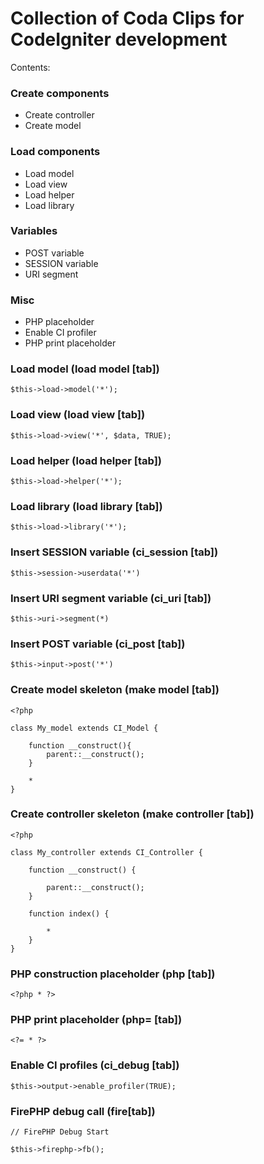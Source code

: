 # Collection of Coda Clips for CodeIgniter development

Contents:

### Create components

* Create controller
* Create model

### Load components

* Load model
* Load view
* Load helper
* Load library

### Variables

* POST variable
* SESSION variable
* URI segment

### Misc

* PHP placeholder
* Enable CI profiler
* PHP print placeholder



### Load model (load model [tab])

	$this->load->model('*');

### Load view (load view [tab])

	$this->load->view('*', $data, TRUE);

### Load helper (load helper [tab])

	$this->load->helper('*');

### Load library (load library [tab])

	$this->load->library('*');

### Insert SESSION variable (ci_session [tab])

	$this->session->userdata('*')

### Insert URI segment variable (ci_uri [tab])

	$this->uri->segment(*)

### Insert POST variable (ci_post [tab])

	$this->input->post('*')

### Create model skeleton (make model [tab])

	<?php

	class My_model extends CI_Model {

		function __construct(){
			parent::__construct();
		}

		*
	}

### Create controller skeleton (make controller [tab])

	<?php

	class My_controller extends CI_Controller {

		function __construct() {
	
			parent::__construct();
		}
	
		function index() {
	
			*
		}
	}

### PHP construction placeholder (php [tab])

	<?php * ?>

### PHP print placeholder (php= [tab])

	<?= * ?>

### Enable CI profiles (ci_debug [tab])

	$this->output->enable_profiler(TRUE);

### FirePHP debug call (fire[tab])

	// FirePHP Debug Start

	$this->firephp->fb();
